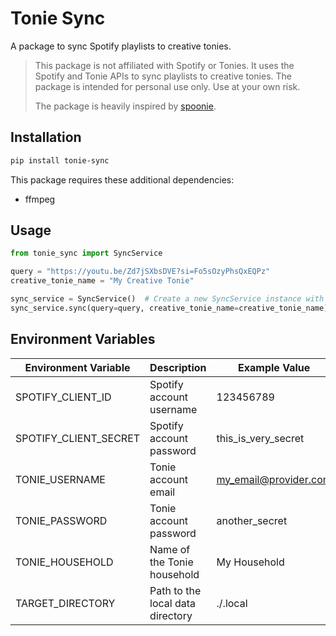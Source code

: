 # Tonie Sync

A package to sync Spotify playlists to creative tonies.

> This package is not affiliated with Spotify or Tonies. It uses the Spotify and
> Tonie APIs to sync playlists to creative tonies. The package is intended for
> personal use only. Use at your own risk.
>
> The package is heavily inspired by
> [spoonie](https://github.com/Seji64/spoonie).

## Installation

```bash
pip install tonie-sync
```

This package requires these additional dependencies:

- ffmpeg

## Usage

```python
from tonie_sync import SyncService

query = "https://youtu.be/Zd7jSXbsDVE?si=Fo5sOzyPhsQxEQPz"
creative_tonie_name = "My Creative Tonie"

sync_service = SyncService()  # Create a new SyncService instance with settings from environment variables
sync_service.sync(query=query, creative_tonie_name=creative_tonie_name)  # Sync the Spotify playlists to the creative tonies
```

## Environment Variables

| Environment Variable  | Description                      | Example Value         |
| --------------------- | -------------------------------- | --------------------- |
| SPOTIFY_CLIENT_ID     | Spotify account username         | 123456789             |
| SPOTIFY_CLIENT_SECRET | Spotify account password         | this_is_very_secret   |
| TONIE_USERNAME        | Tonie account email              | my_email@provider.com |
| TONIE_PASSWORD        | Tonie account password           | another_secret        |
| TONIE_HOUSEHOLD       | Name of the Tonie household      | My Household          |
| TARGET_DIRECTORY      | Path to the local data directory | ./.local              |
